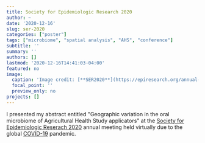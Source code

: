 ```yaml
---
title: Society for Epidemiologic Research 2020
author: ~
date: '2020-12-16'
slug: ser-2020
categories: ["poster"]
tags: ["microbiome", "spatial analysis", "AHS", "conference"]
subtitle: ''
summary: ''
authors: []
lastmod: '2020-12-16T14:41:03-04:00'
featured: no
image:
  caption: 'Image credit: [**SER2020**](https://epiresearch.org/annual-meeting/2020-meeting/)'
  focal_point: ''
  preview_only: no
projects: []
---
```


I presented my abstract entitled "Geographic variation in the oral microbiome of Agricultural Health Study applicators" at the [Society for Epidemiologic Reserach 2020](https://epiresearch.org/annual-meeting/2020-meeting/) annual meeting held virtually due to the global [COVID-19](https://www.cdc.gov/coronavirus/2019-ncov/index.html) pandemic.